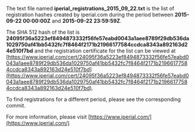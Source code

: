 The text file named **iperial_registrations_2015_09_22.txt** is the list of registration hashes created by iperial.com during the period between **2015-09-22 00:00:00Z** and **2015-09-22 23:59:59Z**.

The SHA 512 hash of the list is **24095f36a5223ef8494873332f56fe57eabd0043a1aee8789f29db536da1029750af41bb5432fc7f8464f2171b21966177584ccdca8343a892163d24e510f7bd** and the registration certificate for the list can be viewed at [https://www.iperial.com/cert/24095f36a5223ef8494873332f56fe57eabd0043a1aee8789f29db536da1029750af41bb5432fc7f8464f2171b21966177584ccdca8343a892163d24e510f7bd](https://www.iperial.com/cert/24095f36a5223ef8494873332f56fe57eabd0043a1aee8789f29db536da1029750af41bb5432fc7f8464f2171b21966177584ccdca8343a892163d24e510f7bd).

To find registrations for a different period, please see the corresponding commit.

For more information, please visit [https://www.iperial.com/](https://www.iperial.com/)

